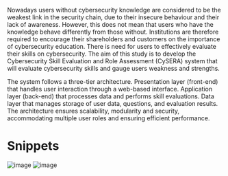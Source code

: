 Nowadays users without cybersecurity knowledge are considered to be the weakest link in the security chain, due to their insecure behaviour and their lack of awareness. However, this does not mean that users who have the knowledge behave differently from those without.   Institutions are therefore required to encourage their shareholders and customers on the importance of cybersecurity education. There is need for users to effectively evaluate their skills on cybersecurity. The aim of this study is to develop the Cybersecurity Skill Evaluation and Role Assessment (CySERA) system that will evaluate cybersecurity skills and gauge users weakness and strengths. 

The system follows a three-tier architecture. Presentation layer (front-end) that handles user interaction through a web-based interface. Application layer (back-end) that processes data and performs skill evaluations. Data layer that manages storage of user data, questions, and evaluation results. 
The architecture ensures scalability, modularity and security, accommodating multiple user roles and ensuring efficient performance. 

# Snippets
![image](https://github.com/user-attachments/assets/c097c6e9-3e5f-4300-91ee-7dd4aba17b45)
![image](https://github.com/user-attachments/assets/a2025978-1490-4050-8ccd-1ff1e1c89bc4)

